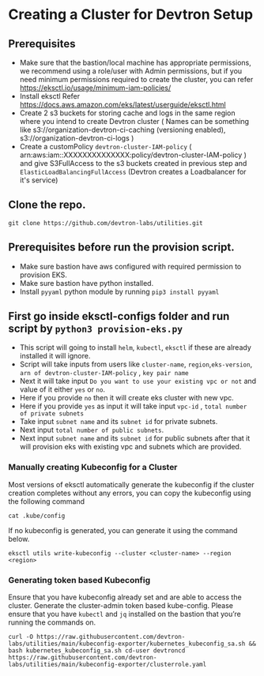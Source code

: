 # Creating a Cluster for Devtron Setup

## Prerequisites

- Make sure that the bastion/local machine has appropriate permissions, we recommend using a role/user with Admin permissions, but if you need minimum permissions required to create the cluster, you can refer https://eksctl.io/usage/minimum-iam-policies/
- Install eksctl Refer https://docs.aws.amazon.com/eks/latest/userguide/eksctl.html
- Create 2 s3 buckets for storing cache and logs in the same region where you intend to create Devtron cluster ( Names can be something like s3://organization-devtron-ci-caching (versioning enabled), s3://organization-devtron-ci-logs )
- Create a customPolicy `devtron-cluster-IAM-policy` ( arn:aws:iam::XXXXXXXXXXXXXX:policy/devtron-cluster-IAM-policy ) and give S3FullAccess to the s3 buckets created in previous step and `ElasticLoadBalancingFullAccess` (Devtron creates a Loadbalancer for it's service)

## Clone the repo.
```
git clone https://github.com/devtron-labs/utilities.git
```
## Prerequisites before run the provision script.

- Make sure bastion have aws configured with required permission to provision EKS.
- Make sure bastion have python installed.
- Install `pyyaml` python module by running `pip3 install pyyaml`

## First go inside eksctl-configs folder and run script by `python3 provision-eks.py`

- This script will going to install `helm`, `kubectl`, `eksctl` if these are already installed it will ignore.
- Script will take inputs from users like `cluster-name`, `region`,`eks-version`, `arn of devtron-cluster-IAM-policy` , `key pair name`
- Next it will take input `Do you want to use your existing vpc or not` and value of it either `yes` or `no`. 
- Here if you provide `no` then it will create eks cluster with new vpc.
- Here if you provide `yes` as input it will take input `vpc-id` , `total number of private subnets` 
- Take input `subnet name` and its `subnet id` for private subnets. 
- Next input `total number of public subnets`.
- Next input `subnet name` and its `subnet id` for public subnets after that it will provision eks with existing vpc and subnets which are provided.


### Manually creating Kubeconfig for a Cluster

Most versions of eksctl automatically generate the kubeconfig if the cluster creation completes without any errors, you can copy the kubeconfig using the following command

```
cat .kube/config
```

If no kubeconfig is generated, you can generate it using the command below.

```
eksctl utils write-kubeconfig --cluster <cluster-name> --region <region>
```

### Generating token based Kubeconfig

Ensure that you have kubeconfig already set and are able to access the cluster. Generate the cluster-admin token based kube-config. Please ensure that you have `kubectl` and `jq` installed on the bastion that you’re running the commands on.

```
curl -O https://raw.githubusercontent.com/devtron-labs/utilities/main/kubeconfig-exporter/kubernetes_kubeconfig_sa.sh && bash kubernetes_kubeconfig_sa.sh cd-user devtroncd https://raw.githubusercontent.com/devtron-labs/utilities/main/kubeconfig-exporter/clusterrole.yaml
```
